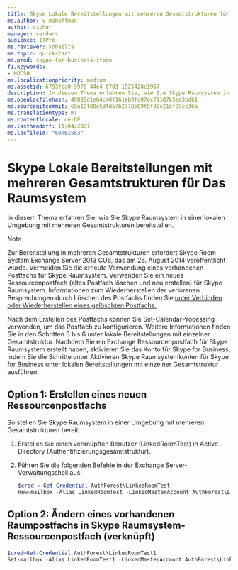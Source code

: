 ```yaml
---
title: Skype Lokale Bereitstellungen mit mehreren Gesamtstrukturen für Das Raumsystem
ms.author: v-mahoffman
author: cichur
manager: serdars
audience: ITPro
ms.reviewer: sohailta
ms.topic: quickstart
ms.prod: skype-for-business-itpro
f1.keywords:
- NOCSH
ms.localizationpriority: medium
ms.assetid: 6793fca0-3970-44e4-8703-1925428c1967
description: In diesem Thema erfahren Sie, wie Sie Skype Raumsystem in einer lokalen Umgebung mit mehreren Gesamtstrukturen bereitstellen.
ms.openlocfilehash: 49885d1e64c40f161eb0fc07ec79187b5ea3bdb1
ms.sourcegitcommit: 65a10f80e5dfd67b2778e09f5f92c21ef09ce36a
ms.translationtype: MT
ms.contentlocale: de-DE
ms.lasthandoff: 11/04/2021
ms.locfileid: "60761583"
---
```

# <a name="skype-room-system-multiple-forest-on-premises-deployments"></a>Skype Lokale Bereitstellungen mit mehreren Gesamtstrukturen für Das Raumsystem
 
In diesem Thema erfahren Sie, wie Sie Skype Raumsystem in einer lokalen Umgebung mit mehreren Gesamtstrukturen bereitstellen.
  
> [!NOTE]
> Zur Bereitstellung in mehreren Gesamtstrukturen erfordert Skype Room System Exchange Server 2013 CU6, das am 26. August 2014 veröffentlicht wurde. Vermeiden Sie die erneute Verwendung eines vorhandenen Postfachs für Skype Raumsystem. Verwenden Sie ein neues Ressourcenpostfach (altes Postfach löschen und neu erstellen) für Skype Raumsystem. Informationen zum Wiederherstellen der verlorenen Besprechungen durch Löschen des Postfachs finden Sie [unter Verbinden oder Wiederherstellen eines gelöschten Postfachs.](/exchange/connect-or-restore-a-deleted-mailbox-exchange-2013-help) 
  
Nach dem Erstellen des Postfachs können Sie Set-CalendarProcessing verwenden, um das Postfach zu konfigurieren. Weitere Informationen finden Sie in den Schritten 3 bis 6 unter lokale Bereitstellungen mit einzelner Gesamtstruktur. Nachdem Sie ein Exchange Ressourcenpostfach für Skype Raumsystem erstellt haben, aktivieren Sie das Konto für Skype for Business, indem Sie die Schritte unter Aktivieren Skype Raumsystemkonten für Skype for Business unter lokalen Bereitstellungen mit einzelner Gesamtstruktur ausführen.
  
## <a name="option-1-create-a-new-resource-mailbox"></a>Option 1: Erstellen eines neuen Ressourcenpostfachs

So stellen Sie Skype Raumsystem in einer Umgebung mit mehreren Gesamtstrukturen bereit:
  
1. Erstellen Sie einen verknüpften Benutzer (LinkedRoomTest) in Active Directory (Authentifizierungsgesamtstruktur).
    
2. Führen Sie die folgenden Befehle in der Exchange Server-Verwaltungsshell aus:
    
   ```powershell
   $cred = Get-Credential AuthForest\LinkedRoomTest
   new-mailbox -Alias LinkedRoomTest -LinkedMasterAccount AuthForest\LinkedRoomTest -LinkedDomainController AuthForest-4939.AuthForest.extest.contoso.com -UserPrincipalName LinkedRoomTest@ExchangeForest.contoso.comm -Name LinkedRoomTest -LinkedCredential $cred -LinkedRoom
   ```

## <a name="option-2-change-an-existing-room-mailbox-to-skype-room-system-linked-resource-mailbox"></a>Option 2: Ändern eines vorhandenen Raumpostfachs in Skype Raumsystem-Ressourcenpostfach (verknüpft)

```powershell
$cred=Get-Credential AuthForest\LinkedRoomTest1
Set-mailbox -Alias LinkedRoomTest1 -LinkedMasterAccount AuthForest\LinkedRoomTest1 -LinkedDomainController AuthForest-4939.AuthForest.extest.contoso.com -Name LinkedRoomTest1 -LinkedCredential $cred -Identity LinkedRoomTest1
```